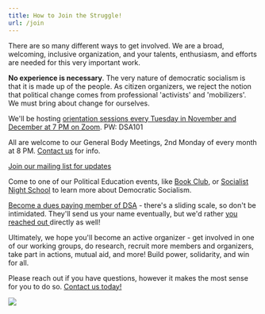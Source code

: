 ```yaml
---
title: How to Join the Struggle!
url: /join
---
```

There are so many different ways to get involved. We are a broad, welcoming, inclusive organization, and your talents, enthusiasm, and efforts are needed for this very important work. 

**No experience is necessary**. The very nature of democratic socialism is that it is made up of the people. As citizen organizers, we reject the notion that political change comes from professional 'activists' and 'mobilizers'. We must bring about change for ourselves. 

We'll be hosting [orientation sessions every Tuesday in November and December at 7 PM on Zoom](/dsa101). PW: DSA101

All are welcome to our General Body Meetings, 2nd Monday of every month at 8 PM. [Contact us](/contact) for info. 

[Join our mailing list for updates](https://groups.google.com/g/upper-valley-dsa-bulletins/join)

Come to one of our Political Education events, like [Book Club](https://fb.me/e/37PzH5xM3), or [Socialist Night School](https://fb.me/e/4oCCw01wV) to learn more about Democratic Socialism. 

[Become a dues paying member of DSA](https://dsausa.org/join) - there's a sliding scale, so don't be intimidated. They'll send us your name eventually, but we'd rather [you reached out ](/contact)directly as well!

Ultimately, we hope you'll become an active organizer - get involved in one of our working groups, do research, recruit more members and organizers, take part in actions, mutual aid, and more! Build power, solidarity, and win for all.

Please reach out if you have questions, however it makes the most sense for you to do so. [Contact us today!](/contact)

![](/uploads/one-struggle.png)
